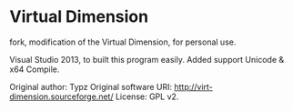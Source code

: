 Virtual Dimension
================

fork, modification of the Virtual Dimension, for personal use.

Visual Studio 2013, to built this program easily.
Added support Unicode & x64 Compile.

Original author: Typz
Original software URI: http://virt-dimension.sourceforge.net/
License: GPL v2.
